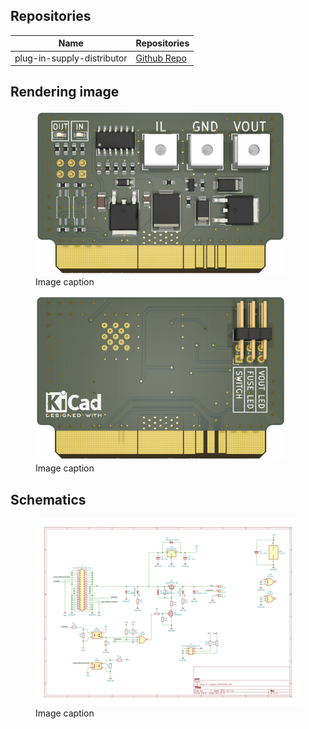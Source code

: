 ## Repositories

| Name | Repositories |
| --- | --- |
| plug-in-supply-distributor | [<i class="fab fa-github"></i> Github Repo](https://github.com/OUXT-Polaris/plug-in-supply-distributor) |



## Rendering image

<figure>
  <img width="400" src="https://github.com/OUXT-Polaris/plug-in-supply-distributor/blob/main/images/pcb_image_topview.png?raw=true" />
  <figcaption>Image caption</figcaption>
</figure>

<figure>
  <img width="400" src="https://github.com/OUXT-Polaris/plug-in-supply-distributor/blob/main/images/pcb_image_bottomview.png?raw=true" />
  <figcaption>Image caption</figcaption>
</figure>



## Schematics

<figure>
  <img width="800" src="https://github.com/OUXT-Polaris/plug-in-supply-distributor/blob/main/images/schematics.png?raw=true" />
  <figcaption>Image caption</figcaption>
</figure>